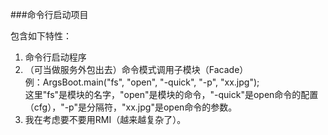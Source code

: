 ###命令行启动项目

包含如下特性：<br/>
1. 命令行启动程序<br/>
2. （可当做服务外包出去）命令模式调用子模块（Facade）<br/>
例：ArgsBoot.main("fs", "open", "-quick", "-p", "xx.jpg");<br/>
这里"fs"是模块的名字，"open"是模块的命令，"-quick"是open命令的配置（cfg），"-p"是分隔符，"xx.jpg"是open命令的参数。<br/>
3. 我在考虑要不要用RMI（越来越复杂了）。<br/>